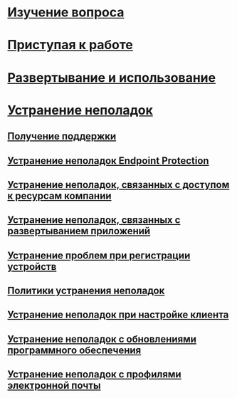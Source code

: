 # [Изучение вопроса](/intune/understand-explore/introduction-to-microsoft-intune)
# [Приступая к работе](/intune/get-started/what-to-know-before-you-start-microsoft-intune)
<!-- # [Plan and Design](/intune/plan-design/ways-to-do-enterprise-mobility) -->
# [Развертывание и использование](/intune/deploy-use/overview-of-device-and-app-lifecycles-in-microsoft-intune)

# [Устранение неполадок](how-to-get-support-for-microsoft-intune.md)
## [Получение поддержки](how-to-get-support-for-microsoft-intune.md)
## [Устранение неполадок Endpoint Protection](Troubleshoot-Endpoint-Protection-in-microsoft-intune.md)
## [Устранение неполадок, связанных с доступом к ресурсам компании](Troubleshoot-company-resource-access-problems-with-microsoft-intune.md)
## [Устранение неполадок, связанных с развертыванием приложений](Troubleshoot-app-deployment-problems-in-microsoft-intune.md)
## [Устранение проблем при регистрации устройств](troubleshoot-device-enrollment-in-intune.md)
## [Политики устранения неполадок](Troubleshoot-policies-in-microsoft-intune.md)
## [Устранение неполадок при настройке клиента](Troubleshoot-client-setup-in-microsoft-intune.md)
## [Устранение неполадок с обновлениями программного обеспечения](Troubleshoot-software-updates-in-microsoft-intune.md)
## [Устранение неполадок с профилями электронной почты](Troubleshoot-email-profiles-in-microsoft-intune.md)


<!--HONumber=May16_HO1-->


